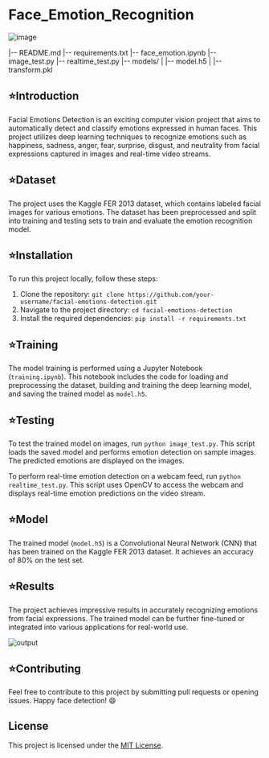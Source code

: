 # Face_Emotion_Recognition


![image](https://github.com/AniketBembale08/Face_Emotion_Recognition/assets/121147984/00a3cd2f-b62f-4d07-b938-8208cc69f0b1)

  |-- README.md
  |-- requirements.txt
  |-- face_emotion.ipynb
  |-- image_test.py
  |-- realtime_test.py
  |-- models/
  |   |-- model.h5
  |   |-- transform.pkl
  


## ⭐️Introduction
Facial Emotions Detection is an exciting computer vision project that aims to automatically detect and classify emotions expressed in human faces. This project utilizes deep learning techniques to recognize emotions such as happiness, sadness, anger, fear, surprise, disgust, and neutrality from facial expressions captured in images and real-time video streams.

## ⭐️Dataset
The project uses the Kaggle FER 2013 dataset, which contains labeled facial images for various emotions. The dataset has been preprocessed and split into training and testing sets to train and evaluate the emotion recognition model.

## ⭐️Installation
To run this project locally, follow these steps:
1. Clone the repository: `git clone https://github.com/your-username/facial-emotions-detection.git`
2. Navigate to the project directory: `cd facial-emotions-detection`
3. Install the required dependencies: `pip install -r requirements.txt`

## ⭐️Training
The model training is performed using a Jupyter Notebook (`training.ipynb`). This notebook includes the code for loading and preprocessing the dataset, building and training the deep learning model, and saving the trained model as `model.h5`.

## ⭐️Testing
To test the trained model on images, run `python image_test.py`. This script loads the saved model and performs emotion detection on sample images. The predicted emotions are displayed on the images.

To perform real-time emotion detection on a webcam feed, run `python realtime_test.py`. This script uses OpenCV to access the webcam and displays real-time emotion predictions on the video stream.

## ⭐️Model
The trained model (`model.h5`) is a Convolutional Neural Network (CNN) that has been trained on the Kaggle FER 2013 dataset. It achieves an accuracy of 80% on the test set.

## ⭐️Results
The project achieves impressive results in accurately recognizing emotions from facial expressions. The trained model can be further fine-tuned or integrated into various applications for real-world use.

![output](https://github.com/AniketBembale08/Face_Emotion_Recognition/assets/121147984/f76a32af-541f-4252-a112-0398533baa3d)


## ⭐️Contributing
Feel free to contribute to this project by submitting pull requests or opening issues. Happy face detection! 😄

## License
This project is licensed under the [MIT License](LICENSE).

